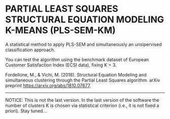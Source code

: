 # PARTIAL LEAST SQUARES STRUCTURAL EQUATION MODELING K-MEANS (PLS-SEM-KM)

A statistical method to apply PLS-SEM and simultaneously an unsipervised classification approach.

You can test the algorithm using the benchmark dataset of European Customer Satisfaction Index (ECSI data), fixing K = 3.

Fordellone, M., & Vichi, M. (2018). Structural Equation Modeling and simultaneous clustering through the Partial Least Squares algorithm. arXiv preprint https://arxiv.org/abs/1810.07677.

___________________________________________________________________

NOTICE: This is not the last version. In the last version of the software the number of clusters K is chosen via statistical criterion (i.e., it is not fixed a priori). Stay tuned... 
